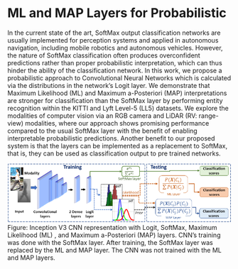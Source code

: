 # ML and MAP Layers for Probabilistic
In the current state of the art, SoftMax output classification networks are usually implemented for perception systems and applied in autonomous navigation, including mobile robotics and autonomous vehicles. However, the nature of SoftMax classification often produces overconfident predictions rather than proper probabilistic interpretation, which can thus hinder the ability of the classification network. In this work, we propose a probabilistic approach to Convolutional Neural Networks which is calculated via the distributions in the network’s Logit layer. We demonstrate that Maximum Likelihood (ML) and Maximum a-Posteriori (MAP) interpretations are stronger for classification than the SoftMax layer by performing entity recognition within the KITTI and Lyft Level-5 (LL5) datasets. We explore the modalities of computer vision via an RGB camera and LiDAR (RV: range-view) modalities, where our approach shows promising performance compared to the usual SoftMax layer with the benefit of enabling interpretable probabilistic predictions. Another benefit to our proposed system is that the layers can be implemented as a replacement to SoftMax, that is, they can be used as classification output to pre trained networks.

![ML_MAP_Layers](https://github.com/gledsonmelotti/ML-MAP-Layers-for-Probabilistic/blob/master/Images/InceptionV3_Final.png)
Figure: Inception V3 CNN representation with Logit, SoftMax, Maximum Likelihood (ML) , and Maximum a-Posteriori (MAP) layers. CNN’s training was done with the SoftMax layer. After training, the SoftMax layer was replaced by the ML and MAP layer. The CNN was not trained with the ML and MAP layers.
